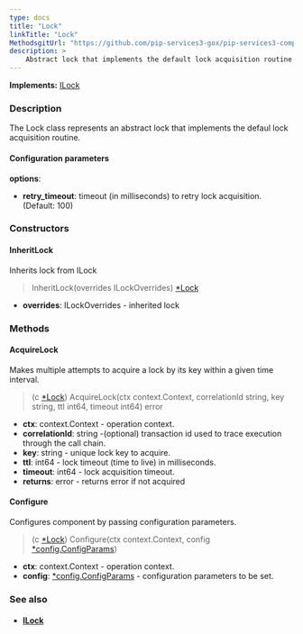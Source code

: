```yaml
---
type: docs
title: "Lock"
linkTitle: "Lock"
MethodsgitUrl: "https://github.com/pip-services3-gox/pip-services3-components-gox"
description: >
    Abstract lock that implements the default lock acquisition routine.
---
```


**Implements:** [ILock](../ilock)

### Description

The Lock class represents an abstract lock that implements the defaul lock acquisition routine. 

#### Configuration parameters
**options**:
- **retry_timeout**: timeout (in milliseconds) to retry lock acquisition. (Default: 100)

### Constructors

#### InheritLock
Inherits lock from ILock

> InheritLock(overrides ILockOverrides) [*Lock]()

- **overrides**: ILockOverrides - inherited lock

### Methods

#### AcquireLock
Makes multiple attempts to acquire a lock by its key within a given time interval.

> (c [*Lock]()) AcquireLock(ctx context.Context, correlationId string, key string, ttl int64, timeout int64) error

- **ctx**: context.Context - operation context.
- **correlationId**: string -(optional) transaction id used to trace execution through the call chain. 
- **key**: string - unique lock key to acquire.
- **ttl**: int64 - lock timeout (time to live) in milliseconds.
- **timeout**: int64 - lock acquisition timeout.
- **returns**: error - returns error if not acquired


#### Configure
Configures component by passing configuration parameters.

> (c [*Lock]()) Configure(ctx context.Context, config [*config.ConfigParams](../../../commons/config/config_params))

- **ctx**: context.Context - operation context.
- **config**: [*config.ConfigParams](../../../commons/config/config_params) - configuration parameters to be set.


### See also
- #### [ILock](../ilock)
